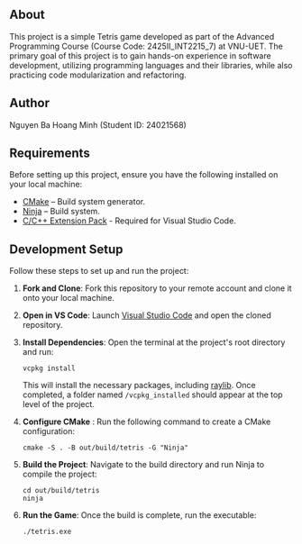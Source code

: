 ## About
This project is a simple Tetris game developed as part of the Advanced Programming Course (Course Code: 2425II_INT2215_7) at VNU-UET. The primary goal of this project is to gain hands-on experience in software development, utilizing programming languages and their libraries, while also practicing code modularization and refactoring.

## Author
Nguyen Ba Hoang Minh (Student ID: 24021568)

## Requirements
Before setting up this project, ensure you have the following installed on your local machine:
- [CMake](https://cmake.org/download/) – Build system generator.
- [Ninja](https://github.com/ninja-build/ninja/releases) – Build system.
- [C/C++ Extension Pack](https://marketplace.visualstudio.com/items?itemName=ms-vscode.cpptools-extension-pack) - Required for Visual Studio Code.

## Development Setup
Follow these steps to set up and run the project:

1. **Fork and Clone**: Fork this repository to your remote account and clone it onto your local machine. 
2. **Open in VS Code**: Launch [Visual Studio Code](https://code.visualstudio.com/) and open the cloned repository.
3. **Install Dependencies**: Open the terminal at the project's root directory and run:

    ```
    vcpkg install
    ```

    This will install the necessary packages, including [raylib](https://www.raylib.com/). Once completed, a folder named `/vcpkg_installed` should appear at the top level of the project.

4. **Configure CMake** : Run the following command to create a CMake configuration: 

    ```
    cmake -S . -B out/build/tetris -G "Ninja"
    ```

5. **Build the Project**: Navigate to the build directory and run Ninja to compile the project: 

    ```
    cd out/build/tetris
    ninja
    ```

6. **Run the Game**: Once the build is complete, run the executable: 

    ```
    ./tetris.exe
    ```